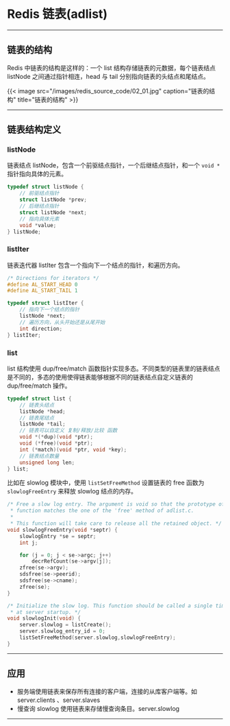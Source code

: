 # Redis 链表(adlist)


---

## 链表的结构

Redis 中链表的结构是这样的：一个 list 结构存储链表的元数据，每个链表结点 listNode 之间通过指针相连，head 与 tail 分别指向链表的头结点和尾结点。

{{< image src="/images/redis_source_code/02_01.jpg" caption="链表的结构" title="链表的结构" >}}

---

## 链表结构定义

### listNode

链表结点 listNode，包含一个前驱结点指针，一个后继结点指针，和一个 `void *` 指针指向具体的元素。

``` C
typedef struct listNode {
    // 前驱结点指针
    struct listNode *prev;
    // 后继结点指针
    struct listNode *next;
    // 指向具体元素
    void *value;
} listNode;
```

### listIter

链表迭代器 listIter 包含一个指向下一个结点的指针，和遍历方向。

``` C
/* Directions for iterators */
#define AL_START_HEAD 0
#define AL_START_TAIL 1

typedef struct listIter {
    // 指向下一个结点的指针
    listNode *next;
    // 遍历方向，从头开始还是从尾开始
    int direction;
} listIter;
```

### list

list 结构使用 dup/free/match 函数指针实现多态。不同类型的链表里的链表结点是不同的，多态的使用使得链表能够根据不同的链表结点自定义链表的 dup/free/match 操作。

``` C
typedef struct list {
    // 链表头结点
    listNode *head;
    // 链表尾结点
    listNode *tail;
    // 链表可以自定义 复制/释放/比较 函数
    void *(*dup)(void *ptr);
    void (*free)(void *ptr);
    int (*match)(void *ptr, void *key);
    // 链表结点数量
    unsigned long len;
} list;
```

比如在 slowlog 模块中，使用 `listSetFreeMethod` 设置链表的 free 函数为 `slowlogFreeEntry` 来释放 slowlog 结点的内存。

``` C
/* Free a slow log entry. The argument is void so that the prototype of this
 * function matches the one of the 'free' method of adlist.c.
 *
 * This function will take care to release all the retained object. */
void slowlogFreeEntry(void *septr) {
    slowlogEntry *se = septr;
    int j;

    for (j = 0; j < se->argc; j++)
        decrRefCount(se->argv[j]);
    zfree(se->argv);
    sdsfree(se->peerid);
    sdsfree(se->cname);
    zfree(se);
}

/* Initialize the slow log. This function should be called a single time
 * at server startup. */
void slowlogInit(void) {
    server.slowlog = listCreate();
    server.slowlog_entry_id = 0;
    listSetFreeMethod(server.slowlog,slowlogFreeEntry);
}
```

---

## 应用

- 服务端使用链表来保存所有连接的客户端，连接的从库客户端等。如 server.clients 、server.slaves
- 慢查询 slowlog 使用链表来存储慢查询条目。server.slowlog

---

